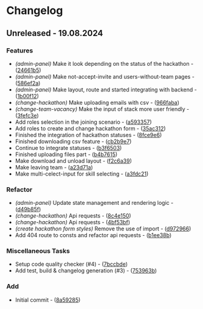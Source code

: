 # Changelog
## Unreleased - 19.08.2024

### Features

- *(admin-panel)* Make it look depending on the status of the hackathon - ([24661b5](https://github.com/open-cu/megazord-frontend/commit/24661b51d2fadb10a3acb9f7d5386a51cd17eae2))
- *(admin-panel)* Make not-accept-invite and users-without-team pages - ([586ef2a](https://github.com/open-cu/megazord-frontend/commit/586ef2a02875ecc2dbd081a9e278d43a832061cd))
- *(admin-panel)* Make layout, route and started integrating with backend - ([1b00f12](https://github.com/open-cu/megazord-frontend/commit/1b00f12d83a2a1e0def7964c7b8e55bf8f7bab98))
- *(change-hackathon)* Make uploading emails with csv - ([966faba](https://github.com/open-cu/megazord-frontend/commit/966faba6c5885ded6457313afe5d831cdacb36d5))
- *(change-team-vacancy)* Make the input of stack more user friendly - ([3fefc3e](https://github.com/open-cu/megazord-frontend/commit/3fefc3ee6885c8f706f0f10bd857c1fe95896de1))
- Add roles selection in the joining scenario - ([a593357](https://github.com/open-cu/megazord-frontend/commit/a59335706a5bea7f12ca9b47d0c9375497c8ab15))
- Add roles to create and change hackathon form - ([35ac312](https://github.com/open-cu/megazord-frontend/commit/35ac312a004fa2747ad10d701c59f5bba317bcfd))
- Finished the integration of hackathon statuses - ([8fce9e6](https://github.com/open-cu/megazord-frontend/commit/8fce9e697c895994870c5948a7762be52390f2d3))
- Finished downloading csv feature - ([cb2b9e7](https://github.com/open-cu/megazord-frontend/commit/cb2b9e7629c99824bc6b8adb82f01c0d17cd6e61))
- Continue to integrate statuses - ([b3f6503](https://github.com/open-cu/megazord-frontend/commit/b3f65036908956521c4df02c7ad26ee101772fad))
- Finished uploading files part - ([b4b7615](https://github.com/open-cu/megazord-frontend/commit/b4b761541b0556be68dbfe6d34acb8827c96e855))
- Make download and unload layout - ([f2c6a39](https://github.com/open-cu/megazord-frontend/commit/f2c6a39fd24deee2d756056e55a92bfc8c6cf525))
- Make leaving team - ([a23d71a](https://github.com/open-cu/megazord-frontend/commit/a23d71a5b82064660f42f1e442a9cd3a770ea019))
- Make multi-celect-input for skill selecting - ([a3fdc21](https://github.com/open-cu/megazord-frontend/commit/a3fdc21e6eb4a587f0ffcac0ffb36abe361384dd))

### Refactor

- *(admin-panel)* Update state management and rendering logic - ([d49b85f](https://github.com/open-cu/megazord-frontend/commit/d49b85f9a9831442a8ba66b08c92a25dfc255386))
- *(change-hackathon)* Api requests - ([8c4e150](https://github.com/open-cu/megazord-frontend/commit/8c4e1504623225120cfed87b8fa1ff8cd17c0339))
- *(change-hackathon)* Api requests - ([4bf53bf](https://github.com/open-cu/megazord-frontend/commit/4bf53bf92a7541bb3b590d4683c43510fce732b5))
- *(create hackathon form styles)* Remove the use of import - ([d972966](https://github.com/open-cu/megazord-frontend/commit/d972966c48456b8df1bc19f0597a2db0b402d343))
- Add 404 route to consts and refactor api requests - ([b1ee38b](https://github.com/open-cu/megazord-frontend/commit/b1ee38be1a4de46c4fb480e6ae7e43abefd47a51))

### Miscellaneous Tasks

- Setup code quality checker (#4) - ([7bccbde](https://github.com/open-cu/megazord-frontend/commit/7bccbdec9029521f873a9c28fe20376ed6f0093c))
- Add test, build & changelog generation (#3) - ([753963b](https://github.com/open-cu/megazord-frontend/commit/753963bd1b84c006e0b0f93c7a2affc1ba64ea1c))

### Add

- Initial commit - ([8a59285](https://github.com/open-cu/megazord-frontend/commit/8a59285d2315db6c9a9f5ae78e1272116baa11f5))

